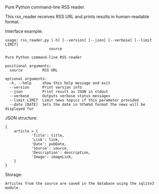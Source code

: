 Pure Python command-line RSS reader.

This rss_reader receives RSS URL and prints results in human-readable format.


Interface example: 

    usage: rss_reader.py [-h] [--version] [--json] [--verbose] [--limit LIMIT] 
                        source
    
    Pure Python command-line RSS reader
    
    positional arguments:
      source         RSS URL
    
    optional arguments:
      -h, --help     show this help message and exit
      --version      Print version info
      --json         Print result as JSON in stdout
      --verbose      Outputs verbose status messages
      --limit LIMIT  Limit news topics if this parameter provided
      --date [DATE]  Sets the date in %Y%m%d format the news will be displayed for


JSON structure:

    {
        article = {
                'Title': title,
                'Link': link,
                'Date': pubDate,
                'Source': source,
                'Description': description,
                'Image': imageLink,
        }
    }
    
Storage:

    Articles from the source are saved in the database using the sqlite3 module. 